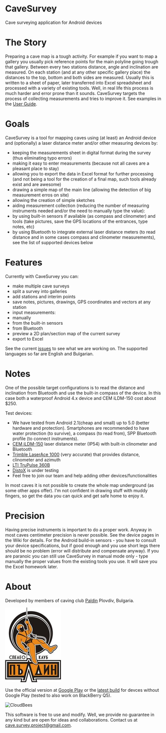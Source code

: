 CaveSurvey
==========

Cave surveying application for Android devices


The Story
=========

Preparing a cave map is a tough activity. For example if you want to map a gallery you usually pick reference points for the main polyline going trough that gallery. Between every two stations distance, angle and inclination are measured. On each station (and at any other specific gallery place) the distances to the top, bottom and both sides are measured. Usually this is written to a sheet of paper, later transferred into Excel spreadsheet and processed with a variety of existing tools.
Well, in real life this process is much harder and error prone than it sounds. CaveSurvey targets the process of collecting measurements and tries to improve it. See examples in the [User Guide](https://github.com/lz1asl/CaveSurvey/wiki/User-Guide).


Goals
=====

CaveSurvey is a tool for mapping caves using (at least) an Android device and (optionally) a laser distance meter and/or other measuring devices by:
 - keeping the measurements sheet in digital format during the survey (thus eliminating typo errors)
 - making it easy to enter measurements (because not all caves are a pleasant place to stay)
 - allowing you to export the data in Excel format for further processing (and not being a tool for the creation of a final map, such tools already exist and are awesome)
 - drawing a simple map of the main line (allowing the detection of big measurement erros on site)
 - allowing the creation of simple sketches
 - aiding measurement collection (reducing the number of measuring instruments needed and/or the need to manually type the value):
  - by using built-in sensors if available (as compass and clinometer) and tools (take pictures, save the GPS locations of the entrances, type notes, etc)
  - by using Bluetooth to integrate external laser distance meters (to read distance and in some cases compass and clinometer measurements), see the list of supported devices below


Features
========

 Currently with CaveSurvey you can:
  - make multiple cave surveys
  - split a survey into galleries
  - add stations and interim points
  - save notes, pictures, drawings, GPS coordinates and vectors at any station
  - input measurements:
   - manually
   - from the built-in sensors
   - from Bluetooth
  - preview a 2D plan/section map of the current survey
  - export to Excel

  See the current [issues](https://github.com/lz1asl/CaveSurvey/issues) to see what we are working on.
  The supported languages so far are English and Bulgarian.
  

Notes
=====

One of the possible target configurations is to read the distance and inclination from Bluetooth and use the built-in compass of the device. In this case both a waterproof Android 4.x device and CEM iLDM-150 cost about $250.

Test devices:
  - We have tested from Android 2.1(cheap and small) up to 5.0 (better hardware and protection). Smartphones are recommended to have water protection (to survive), a compass (to read from), SPP Bluetooth profile (to connect instruments).
  - [CEM iLDM-150](https://github.com/lz1asl/CaveSurvey/wiki/iLDM-150) laser distance meter (IP54) with built-in clinometer and Bluetooth
  - [Trimble LaserAce 1000](https://github.com/lz1asl/CaveSurvey/wiki/Laser-Ace-100) (very accurate) that provides distance, clinometer and azimuth
  - [LTI TruPulse 360B](https://github.com/lz1asl/CaveSurvey/wiki/LTI-TruPulse-360B)
  - [DistoX](https://github.com/lz1asl/CaveSurvey/wiki/DistoX) is under testing
  - Feel free to join our team and help adding other devices/functionalities
  
In most caves it is not possible to create the whole map underground (as some other apps offer). I'm not confident in drawing stuff with muddy fingers, so get the data you can quick and get safe home to enjoy it.

Precision
=========

Having precise instruments is important to do a proper work. Anyway in most caves centimeter precision is never possible. See the device pages in the Wiki for details.
For the Android build-in sensors - you have to consult your device specifications, but if good enough and you use short legs there should be no problem (error will distribute and compensate anyway).
If you are paranoic you can still use CaveSurvey in manual mode only - type manually the proper values from the existing tools you use. It will save you the Excel homework later.


About
=====

Developed by members of caving club [Paldin](http://sk-paldin.eu/) Plovdiv, Bulgaria.

![Picture](res/drawable-mdpi/paldin.jpg)

Use the official version at [Google Play](https://play.google.com/store/apps/details?id=com.astoev.cave.survey) or the [latest build](https://razhodki.ci.cloudbees.com/job/CaveSurvey/lastSuccessfulBuild/artifact/build/outputs/apk/CaveSurvey-defaultFlavor-release.apk) for devces without Google Play (tested to also work on BlackBerry Q5).

![CloudBees](http://www.cloudbees.com/sites/default/files/Button-Built-on-CB-1.png)


This software is free to use and modify. Well, we provide no guarantee in any kind but are open for ideas and collaborations. Contact us at cave.survey.project@gmail.com.
